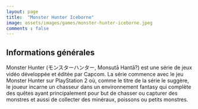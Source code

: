 ```yaml
---
layout: page
title:  "Monster Hunter Iceborne"
image: assets/images/games/monster-hunter-iceborne.jpeg
comments : false
---
```


## Informations générales
Monster Hunter (モンスターハンター, Monsutā Hantā?) est une série de jeux vidéo développée et éditée par Capcom. La série commence avec le jeu Monster Hunter sur PlayStation 2 où, comme le titre de la série le suggère, le joueur incarne un chasseur dans un environnement fantasy qui complète des quêtes ayant principalement pour but de chasser ou capturer des monstres et aussi de collecter des minéraux, poissons ou petits monstres. 